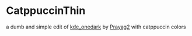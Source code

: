 # CatppuccinThin
a dumb and simple edit of [kde_onedark](https://github.com/Prayag2/kde_onedark) by [Prayag2](https://github.com/Prayag2) with catppuccin colors
